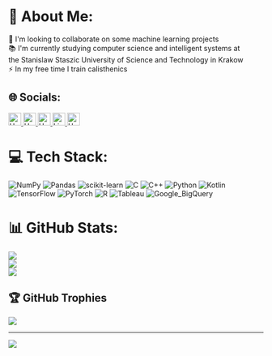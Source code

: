 # 💫 About Me:
🔭 I'm looking to collaborate on some machine learning projects<br>📚 I'm currently studying computer science and intelligent systems at <br>the Stanislaw Staszic University of Science and Technology in Krakow<br>⚡ In my free time I train calisthenics



## 🌐 Socials:
<a href="https://Mkoek213.github.io/">
  <img src="https://img.shields.io/badge/My%20Website-000000?style=for-the-badge&logo=internetexplorer&logoColor=%230076D6" height="25" alt="HackerRank">
<a href="https://www.cloudskillsboost.google/public_profiles/9e31f376-eebe-444d-b65e-8d673b0d17b4">
  <img src="https://img.shields.io/badge/GoogleCloud-%25?style=for-the-badge&logo=googlecloud&logoColor=%234285F4&color=black" height="25" alt="HackerRank">
<a href="https://www.hackerrank.com/profile/mikolaj_kolek2">
  <img src="https://img.shields.io/badge/-Hackerrank-2EC866?style=for-the-badge&logo=HackerRank&logoColor=white" height="25" alt="HackerRank">
</a>
<a href="https://www.linkedin.com/in/miko%C5%82aj-ko%C5%82ek-2b41292a0/">
  <img src="https://img.shields.io/badge/LinkedIn-%230077B5.svg?logo=linkedin&logoColor=white" height="25" alt="LinkedIn">
</a>
<a href="https://leetcode.com/Mkoek213/">
  <img src="https://img.shields.io/badge/LeetCode-000000?style=for-the-badge&logo=LeetCode&logoColor=#d16c06" height="25" alt="HackerRank">
</a>



# 💻 Tech Stack:
![NumPy](https://img.shields.io/badge/numpy-%23013243.svg?style=for-the-badge&logo=numpy&logoColor=white) ![Pandas](https://img.shields.io/badge/pandas-%23150458.svg?style=for-the-badge&logo=pandas&logoColor=white) ![scikit-learn](https://img.shields.io/badge/scikit--learn-%23F7931E.svg?style=for-the-badge&logo=scikit-learn&logoColor=white) ![C](https://img.shields.io/badge/c-%2300599C.svg?style=for-the-badge&logo=c&logoColor=white) ![C++](https://img.shields.io/badge/c++-%2300599C.svg?style=for-the-badge&logo=c%2B%2B&logoColor=white) ![Python](https://img.shields.io/badge/python-3670A0?style=for-the-badge&logo=python&logoColor=ffdd54) ![Kotlin](https://img.shields.io/badge/kotlin-%237F52FF.svg?style=for-the-badge&logo=kotlin&logoColor=white) ![TensorFlow](https://img.shields.io/badge/TensorFlow-%23FF6F00.svg?style=for-the-badge&logo=TensorFlow&logoColor=white) ![PyTorch](https://img.shields.io/badge/PyTorch-%23EE4C2C.svg?style=for-the-badge&logo=PyTorch&logoColor=white) ![R](https://img.shields.io/badge/R-%23%23276DC3.svg?style=for-the-badge&logo=R&logoColor=white
) ![Tableau](https://img.shields.io/badge/Tableau-%23E97627.svg?style=for-the-badge&logo=tableau&logoColor=white)
 ![Google_BigQuery](https://img.shields.io/badge/Google_BigQuery-googlebigquery.svg?style=for-the-badge&logo=googlebigquery&logoColor=white)

# 📊 GitHub Stats:
![](https://github-readme-stats.vercel.app/api?username=Mkoek213&show_icons=true&theme=transparent)<br/>
![](https://github-readme-streak-stats.herokuapp.com/?user=Mkoek213&theme=dark&hide_border=false)<br/>
![](https://github-readme-stats.vercel.app/api/top-langs/?username=Mkoek213&theme=dark&hide_border=false&include_all_commits=true&count_private=true&layout=compact)

## 🏆 GitHub Trophies
![](https://github-profile-trophy.vercel.app/?username=Mkoek213&theme=radical&no-frame=true&no-bg=false&margin-w=4)

---
[![](https://visitcount.itsvg.in/api?id=Mkoek213&icon=0&color=0)](https://visitcount.itsvg.in)
